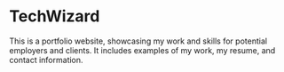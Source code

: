 # TechWizard
This is a portfolio website, showcasing my work and skills for potential employers and clients. It includes examples of my work, my resume, and contact information. 
